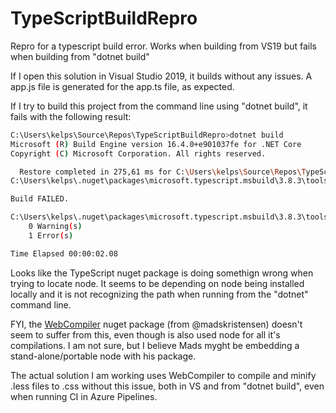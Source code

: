 # TypeScriptBuildRepro
Repro for a typescript build error. Works when building from VS19 but fails when building from "dotnet build"

If I open this solution in Visual Studio 2019, it builds without any issues. A app.js file is generated for the app.ts file, as expected.

If I try to build this project from the command line using "dotnet build", it fails with the following result:

``` bash
C:\Users\kelps\Source\Repos\TypeScriptBuildRepro>dotnet build
Microsoft (R) Build Engine version 16.4.0+e901037fe for .NET Core
Copyright (C) Microsoft Corporation. All rights reserved.

  Restore completed in 275,61 ms for C:\Users\kelps\Source\Repos\TypeScriptBuildRepro\TestTypeScript\TestTypeScript.csproj.
C:\Users\kelps\.nuget\packages\microsoft.typescript.msbuild\3.8.3\tools\Microsoft.TypeScript.targets(311,5): error : The build task could not find node.exe which is required to run the TypeScript compiler. Please install Node and ensure that the system path contains its location. [C:\Users\kelps\Source\Repos\TypeScriptBuildRepro\TestTypeScript\TestTypeScript.csproj]

Build FAILED.

C:\Users\kelps\.nuget\packages\microsoft.typescript.msbuild\3.8.3\tools\Microsoft.TypeScript.targets(311,5): error : The build task could not find node.exe which is required to run the TypeScript compiler. Please install Node and ensure that the system path contains its location. [C:\Users\kelps\Source\Repos\TypeScriptBuildRepro\TestTypeScript\TestTypeScript.csproj]
    0 Warning(s)
    1 Error(s)

Time Elapsed 00:00:02.08
```

Looks like the TypeScript nuget package is doing somethign wrong when trying to locate node. It seems to be depending on node being installed locally and it is not recognizing the path when running from the "dotnet" command line.

FYI, the [WebCompiler](https://github.com/madskristensen/WebCompiler) nuget package (from @madskristensen) doesn't seem to suffer from this, even though is also used node for all it's compilations. I am not sure, but I believe Mads myght be embedding a stand-alone/portable node with his package.

The actual solution I am working uses WebCompiler to compile and minify .less files to .css without this issue, both in VS and from "dotnet build", even when running CI in Azure Pipelines.
